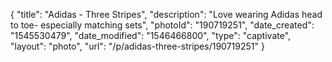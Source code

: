 {
    "title": "Adidas - Three Stripes",
    "description": "Love wearing Adidas head to toe- especially matching sets",
    "photoId": "190719251",
    "date_created": "1545530479",
    "date_modified": "1546466800",
    "type": "captivate",
    "layout": "photo",
    "url": "\/p\/adidas-three-stripes\/190719251"
}